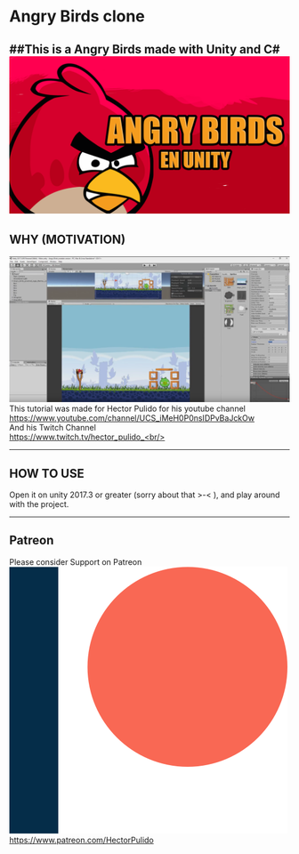 # Angry Birds clone
##This is a Angry Birds made with Unity and C#
![Banner](/Images/Banner.png)
----------


## WHY (MOTIVATION)
![Example](/Images/Example.png) <br/>
This tutorial was made for Hector Pulido for his youtube channel <br/>
https://www.youtube.com/channel/UCS_iMeH0P0nsIDPvBaJckOw <br/>
And his Twitch Channel<br/>
https://www.twitch.tv/hector_pulido_<br/>


----------


## HOW TO USE
Open it on unity 2017.3 or greater (sorry about that >-< ), and play around with the project.


----------


## Patreon
Please consider Support on Patreon<br/>
![Please consider support on patreon](/Images/Patreon.png)<br/>
https://www.patreon.com/HectorPulido